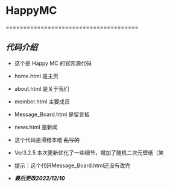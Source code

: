 # HappyMC
======================================
## _**代码介绍**_

* 这个是 Happy MC 的官网源代码
* home.html 是主页
* about.html 是关于我们
* member.html 主要成员
* Message_Board.html 是留言板
* news.html 是新闻
* 这个代码是滑稽本稽 ~~乱写的~~

* Ver3.2.5 本次更新优化了一些细节，增加了随机二次元壁纸（笑
* 提示：这个代码Message_Board.html还没有改完
+ _**最后更改2022/12/10**_
